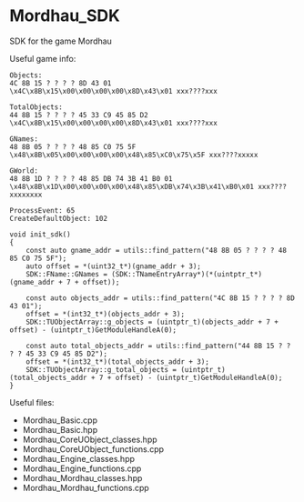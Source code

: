 # Mordhau_SDK
SDK for the game Mordhau

Useful game info:
```
Objects:
4C 8B 15 ? ? ? ? 8D 43 01
\x4C\x8B\x15\x00\x00\x00\x00\x8D\x43\x01 xxx????xxx

TotalObjects: 
44 8B 15 ? ? ? ? 45 33 C9 45 85 D2
\x4C\x8B\x15\x00\x00\x00\x00\x8D\x43\x01 xxx????xxx

GNames:
48 8B 05 ? ? ? ? 48 85 C0 75 5F
\x48\x8B\x05\x00\x00\x00\x00\x48\x85\xC0\x75\x5F xxx????xxxxx

GWorld:
48 8B 1D ? ? ? ? 48 85 DB 74 3B 41 B0 01
\x48\x8B\x1D\x00\x00\x00\x00\x48\x85\xDB\x74\x3B\x41\xB0\x01 xxx????xxxxxxxx

ProcessEvent: 65
CreateDefaultObject: 102

void init_sdk()
{
	const auto gname_addr = utils::find_pattern("48 8B 05 ? ? ? ? 48 85 C0 75 5F");
	auto offset = *(uint32_t*)(gname_addr + 3);
	SDK::FName::GNames = (SDK::TNameEntryArray*)(*(uintptr_t*)(gname_addr + 7 + offset));

	const auto objects_addr = utils::find_pattern("4C 8B 15 ? ? ? ? 8D 43 01");
	offset = *(int32_t*)(objects_addr + 3);
	SDK::TUObjectArray::g_objects = (uintptr_t)(objects_addr + 7 + offset) - (uintptr_t)GetModuleHandleA(0);

	const auto total_objects_addr = utils::find_pattern("44 8B 15 ? ? ? ? 45 33 C9 45 85 D2");
	offset = *(int32_t*)(total_objects_addr + 3);
	SDK::TUObjectArray::g_total_objects = (uintptr_t)(total_objects_addr + 7 + offset) - (uintptr_t)GetModuleHandleA(0);
}
```

Useful files:
- Mordhau_Basic.cpp
- Mordhau_Basic.hpp
- Mordhau_CoreUObject_classes.hpp
- Mordhau_CoreUObject_functions.cpp
- Mordhau_Engine_classes.hpp
- Mordhau_Engine_functions.cpp
- Mordhau_Mordhau_classes.hpp
- Mordhau_Mordhau_functions.cpp
